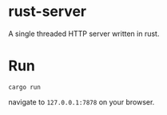 # rust-server
A single threaded HTTP server written in rust. 

# Run
```
cargo run
```
navigate to `127.0.0.1:7878` on your browser.